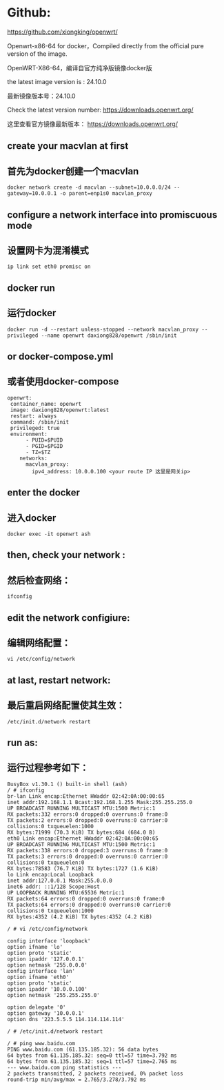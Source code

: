 # Github: 

<https://github.com/xiongking/openwrt/>

Openwrt-x86-64 for docker，Compiled directly from the official pure version of the image.

OpenWRT-X86-64，编译自官方纯净版镜像docker版

the latest image version is : 24.10.0

最新镜像版本号：24.10.0

Check the latest version number: <https://downloads.openwrt.org/>

这里查看官方镜像最新版本： <https://downloads.openwrt.org/>


## create your macvlan at first

## 首先为docker创建一个macvlan

```
docker network create -d macvlan --subnet=10.0.0.0/24 --gateway=10.0.0.1 -o parent=enp1s0 macvlan_proxy 
```
## configure a network interface into promiscuous mode

## 设置网卡为混淆模式

```
ip link set eth0 promisc on
```
## docker run

## 运行docker

```
docker run -d --restart unless-stopped --network macvlan_proxy --privileged --name openwrt daxiong828/openwrt /sbin/init
```
## or docker-compose.yml

## 或者使用docker-compose

```
openwrt:
 container_name: openwrt
 image: daxiong828/openwrt:latest
 restart: always
 command: /sbin/init
 privileged: true
 environment:
      - PUID=$PUID
      - PGID=$PGID
      - TZ=$TZ
    networks:
      macvlan_proxy:
        ipv4_address: 10.0.0.100 <your route IP 这里是网关ip>
```
## enter the docker

## 进入docker

```
docker exec -it openwrt ash
```
## then, check your network :

## 然后检查网络：

```
ifconfig
```
## edit the network configiure:

##  编辑网络配置：

```
vi /etc/config/network
```
## at last, restart network:

##  最后重启网络配置使其生效：

```
/etc/init.d/network restart
```
## run as:

## 运行过程参考如下：

```
BusyBox v1.30.1 () built-in shell (ash)
/ # ifconfig
br-lan Link encap:Ethernet HWaddr 02:42:0A:00:00:65
inet addr:192.168.1.1 Bcast:192.168.1.255 Mask:255.255.255.0
UP BROADCAST RUNNING MULTICAST MTU:1500 Metric:1
RX packets:332 errors:0 dropped:0 overruns:0 frame:0
TX packets:2 errors:0 dropped:0 overruns:0 carrier:0
collisions:0 txqueuelen:1000 
RX bytes:71999 (70.3 KiB) TX bytes:684 (684.0 B)
eth0 Link encap:Ethernet HWaddr 02:42:0A:00:00:65
UP BROADCAST RUNNING MULTICAST MTU:1500 Metric:1
RX packets:338 errors:0 dropped:3 overruns:0 frame:0
TX packets:3 errors:0 dropped:0 overruns:0 carrier:0
collisions:0 txqueuelen:0 
RX bytes:78583 (76.7 KiB) TX bytes:1727 (1.6 KiB)
lo Link encap:Local Loopback
inet addr:127.0.0.1 Mask:255.0.0.0
inet6 addr: ::1/128 Scope:Host
UP LOOPBACK RUNNING MTU:65536 Metric:1
RX packets:64 errors:0 dropped:0 overruns:0 frame:0
TX packets:64 errors:0 dropped:0 overruns:0 carrier:0
collisions:0 txqueuelen:1000 
RX bytes:4352 (4.2 KiB) TX bytes:4352 (4.2 KiB)

/ # vi /etc/config/network

config interface 'loopback'
option ifname 'lo'
option proto 'static'
option ipaddr '127.0.0.1'
option netmask '255.0.0.0'
config interface 'lan'
option ifname 'eth0'         
option proto 'static'
option ipaddr '10.0.0.100' 
option netmask '255.255.255.0'

option delegate '0'      
option gateway '10.0.0.1'   
option dns '223.5.5.5 114.114.114.114'

/ # /etc/init.d/network restart

/ # ping www.baidu.com
PING www.baidu.com (61.135.185.32): 56 data bytes
64 bytes from 61.135.185.32: seq=0 ttl=57 time=3.792 ms
64 bytes from 61.135.185.32: seq=1 ttl=57 time=2.765 ms
--- www.baidu.com ping statistics ---
2 packets transmitted, 2 packets received, 0% packet loss
round-trip min/avg/max = 2.765/3.278/3.792 ms
```
